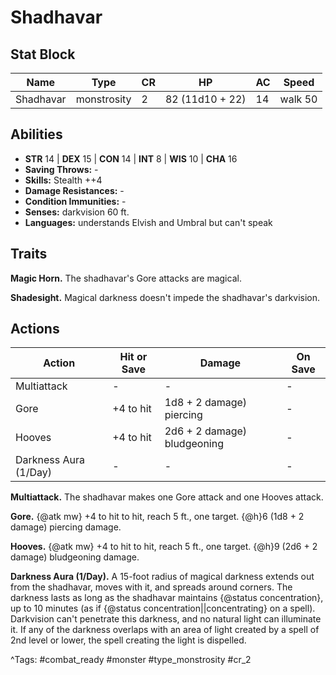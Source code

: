 # Shadhavar

## Stat Block

| Name | Type | CR | HP | AC | Speed |
|------|------|----|----|----|-------|
| Shadhavar | monstrosity | 2 | 82 (11d10 + 22) | 14 | walk 50 |

## Abilities

- **STR** 14 | **DEX** 15 | **CON** 14 | **INT** 8 | **WIS** 10 | **CHA** 16
- **Saving Throws:** -  
- **Skills:** Stealth ++4  
- **Damage Resistances:** -  
- **Condition Immunities:** -  
- **Senses:** darkvision 60 ft.  
- **Languages:** understands Elvish and Umbral but can't speak

## Traits

**Magic Horn.** The shadhavar's Gore attacks are magical.

**Shadesight.** Magical darkness doesn't impede the shadhavar's darkvision.


## Actions

| Action | Hit or Save | Damage | On Save |
|--------|--------------|--------|----------|
| Multiattack | - | - | - |
| Gore | +4 to hit | 1d8 + 2 damage) piercing | - |
| Hooves | +4 to hit | 2d6 + 2 damage) bludgeoning | - |
| Darkness Aura (1/Day) | - | - | - |

**Multiattack.** The shadhavar makes one Gore attack and one Hooves attack.

**Gore.** {@atk mw} +4 to hit to hit, reach 5 ft., one target. {@h}6 (1d8 + 2 damage) piercing damage.

**Hooves.** {@atk mw} +4 to hit to hit, reach 5 ft., one target. {@h}9 (2d6 + 2 damage) bludgeoning damage.

**Darkness Aura (1/Day).** A 15-foot radius of magical darkness extends out from the shadhavar, moves with it, and spreads around corners. The darkness lasts as long as the shadhavar maintains {@status concentration}, up to 10 minutes (as if {@status concentration||concentrating} on a spell). Darkvision can't penetrate this darkness, and no natural light can illuminate it. If any of the darkness overlaps with an area of light created by a spell of 2nd level or lower, the spell creating the light is dispelled.


^Tags: #combat_ready #monster #type_monstrosity #cr_2